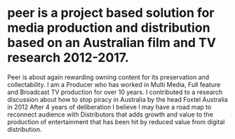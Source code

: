 # peer is a project based solution for media production and distribution based on an Australian film and TV research 2012-2017.
Peer is about again rewarding owning content for its preservation and collectability. 
I am a Producer who has worked in Multi Media, Full feature and Broadcast TV production for over 10 years. I contributed to a research discussion about how to stop piracy in Australia by the head Foxtel Australia in 2012
After 4 years of deliberation I believe I may have a road map to reconnect audience with Distributors that adds growth and value to the production of entertainment that has been hit by reduced value from digital distribution.
